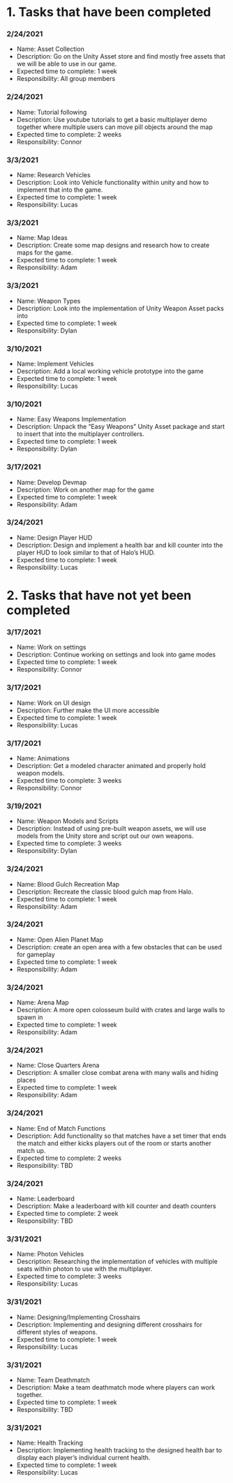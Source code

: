 # 1. Tasks that have been **completed**

### 2/24/2021
* Name: Asset Collection
* Description: Go on the Unity Asset store and find mostly free assets that we will be able to use in our game.
* Expected time to complete: 1 week
* Responsibility: All group members

### 2/24/2021
* Name: Tutorial following
* Description: Use youtube tutorials to get a basic multiplayer demo together where multiple users can move pill objects around the map
* Expected time to complete: 2 weeks
* Responsibility: Connor

### 3/3/2021
* Name: Research Vehicles
* Description: Look into Vehicle functionality within unity and how to implement that into the game.
* Expected time to complete: 1 week
* Responsibility: Lucas

### 3/3/2021
* Name: Map Ideas
* Description: Create some map designs and research how to create maps for the game.
* Expected time to complete: 1 week
* Responsibility: Adam

### 3/3/2021
* Name: Weapon Types
* Description: Look into the implementation of Unity Weapon Asset packs into 
* Expected time to complete: 1 week
* Responsibility: Dylan

### 3/10/2021
* Name: Implement Vehicles
* Description: Add a local working vehicle prototype into the game
* Expected time to complete: 1 week
* Responsibility: Lucas

### 3/10/2021
* Name: Easy Weapons Implementation
* Description: Unpack the “Easy Weapons” Unity Asset package and start to insert that into the multiplayer controllers.
* Expected time to complete: 1 week
* Responsibility: Dylan

### 3/17/2021
* Name: Develop Devmap
* Description: Work on another map for the game
* Expected time to complete: 1 week
* Responsibility: Adam

### 3/24/2021
* Name: Design Player HUD
* Description: Design and implement a health bar and kill counter into the player HUD to look similar to that of Halo’s HUD.
* Expected time to complete: 1 week
* Responsibility: Lucas

# 2. Tasks that have **not yet** been completed

### 3/17/2021
* Name: Work on settings
* Description: Continue working on settings and look into game modes
* Expected time to complete: 1 week
* Responsibility: Connor

### 3/17/2021
* Name: Work on UI design
* Description: Further make the UI more accessible
* Expected time to complete: 1 week
* Responsibility: Lucas

### 3/17/2021
* Name: Animations
* Description: Get a modeled character animated and properly hold weapon models.
* Expected time to complete: 3 weeks
* Responsibility: Connor

### 3/19/2021
* Name: Weapon Models and Scripts
* Description: Instead of using pre-built weapon assets, we will use models from the Unity store and script out our own weapons.
* Expected time to complete: 3 weeks
* Responsibility: Dylan

### 3/24/2021
* Name: Blood Gulch Recreation Map
* Description: Recreate the classic blood gulch map from Halo.
* Expected time to complete: 1 week
* Responsibility: Adam

### 3/24/2021
* Name: Open Alien Planet Map
* Description: create an open area with a few obstacles that can be used for gameplay
* Expected time to complete: 1 week
* Responsibility: Adam

### 3/24/2021
* Name: Arena Map
* Description: A more open colosseum build with crates and large walls to spawn in
* Expected time to complete: 1 week
* Responsibility: Adam

### 3/24/2021
* Name: Close Quarters Arena
* Description: A smaller close combat arena with many walls and hiding places
* Expected time to complete: 1 week
* Responsibility: Adam

### 3/24/2021
* Name: End of Match Functions
* Description: Add functionality so that matches have a set timer that ends the match and either kicks players out of the room or starts another match up.
* Expected time to complete: 2 weeks
* Responsibility: TBD

### 3/24/2021
* Name: Leaderboard
* Description: Make a leaderboard with kill counter and death counters
* Expected time to complete: 2 week
* Responsibility: TBD

### 3/31/2021
* Name: Photon Vehicles
* Description: Researching the implementation of vehicles with multiple seats within photon to use with the multiplayer.
* Expected time to complete: 3 weeks
* Responsibility: Lucas

### 3/31/2021
* Name: Designing/Implementing Crosshairs
* Description: Implementing and designing different crosshairs for different styles of weapons.
* Expected time to complete: 1 week
* Responsibility: Lucas

### 3/31/2021
* Name: Team Deathmatch
* Description: Make a team deathmatch mode where players can work together.
* Expected time to complete: 1 week
* Responsibility: TBD

### 3/31/2021
* Name: Health Tracking
* Description: Implementing health tracking to the designed health bar to display each player’s individual current health.
* Expected time to complete: 1 week
* Responsibility: Lucas






